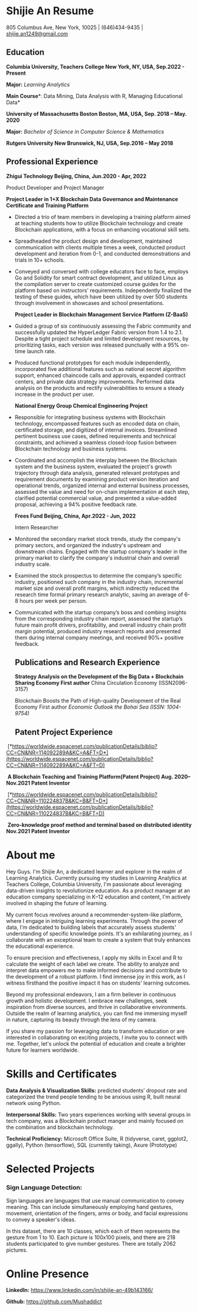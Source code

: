 # **Shijie An Resume**

805 Columbus Ave, New York, 10025 \| (646)434-9435 \| shijie.an1249@gmail.com



## **Education**

**Columbia University, Teachers College New York, NY, USA, Sep.2022 - Present**

**Major:** *Learning Analytics*

**Main Course***: Data Mining, Data Analysis with R, Managing Educational Data*

**University of Massachusetts Boston Boston, MA, USA, Sep. 2018 – May. 2020**

**Major:** *Bachelor of Science in Computer Science & Mathematics*

**Rutgers University New Brunswick, NJ, USA, Sep.2016 – May 2018**

## Professional Experience

**Zhigui Technology Beijing, China, Jun.2020 - Apr, 2022**

Product Developer and Project Manager

**Project Leader in 1+X Blockchain Data Governance and Maintenance Certificate and Training Platform**

-   Directed a trio of team members in developing a training platform aimed at teaching students how to utilize Blockchain technology and create Blockchain applications, with a focus on enhancing vocational skill sets.

-   Spreadheaded the product design and development, maintained communication with clients multiple times a week, conducted product development and iteration from 0-1, and conducted demonstrations and trials in 10+ schools.

-   Conveyed and conversed with college educators face to face, employs Go and Solidity for smart contract development, and utilized Linux as the compilation server to create customized course guides for the platform based on instructors' requirements. Independently finalized the testing of these guides, which have been utilized by over 500 students through involvement in showcases and school presentations.

    **Project Leader in Blockchain Management Service Platform (Z-BaaS)**

-   Guided a group of six continuously assessing the Fabric community and successfully updated the HyperLedger Fabric version from 1.4 to 2.1. Despite a tight project schedule and limited development resources, by prioritizing tasks, each version was released punctually with a 95% on-time launch rate.

-   Produced functional prototypes for each module independently, incorporated five additional features such as national secret algorithm support, enhanced chaincode calls and approvals, expanded contract centers, and private data strategy improvements. Performed data analysis on the products and rectify vulnerabilities to ensure a steady increase in the product per user.

    **National Energy Group Chemical Engineering Project**

-   Responsible for integrating business systems with Blockchain technology, encompassed features such as encoded data on chain, certificated storage, and digitized of internal invoices. Streamlined pertinent business use cases, defined requirements and technical constraints, and achieved a seamless closed-loop fusion between Blockchain technology and business systems.

-   Coordinated and accomplish the interplay between the Blockchain system and the business system, evaluated the project's growth trajectory through data analysis, generated relevant prototypes and requirement documents by examining product version iteration and operational trends, organized internal and external business processes, assessed the value and need for on-chain implementation at each step, clarified potential commercial value, and presented a value-added proposal, achieving a 94% positive feedback rate.

    **Frees Fund Beijing, China, Apr.2022 - Jun, 2022**

    Intern Researcher

-   Monitored the secondary market stock trends, study the company's primary sectors, and organized the industry's upstream and downstream chains. Engaged with the startup company's leader in the primary market to clarify the company's industrial chain and overall industry scale.

-   Examined the stock prospectus to determine the company’s specific industry, positioned such company in the industry chain, incremental market size and overall profit margins, which indirectly reduced the research time formal primary research analytic, saving an average of 6-8 hours per week per person.

-   Communicated with the startup company’s boss and combing insights from the corresponding industry chain report, assessed the startup’s future main profit drivers, profitability, and overall industry chain profit margin potential, produced industry research reports and presented them during internal company meetings, and received 90%+ positive feedback.

    ## Publications and Research Experience

    **Strategy Analysis on the Development of the Big Data + Blockchain Sharing Economy First author** China Circulation Economy (ISSN2096-3157)

    Blockchain Boosts the Path of High-quality Development of the Real Economy First author *Economic Outlook the Bohai Sea (ISSN: 1004-9754)*

    ## Patent Project Experience

​		[*https://worldwide.espacenet.com/publicationDetails/biblio?CC=CN&NR=114092289A&KC=A&FT=D*](https://worldwide.espacenet.com/publicationDetails/biblio?CC=CN&NR=114092289A&KC=A&FT=D)

​		**A Blockchain Teaching and Training Platform(Patent Project) Aug. 2020– Nov.2021 Patent Inventor**

​		[*https://worldwide.espacenet.com/publicationDetails/biblio?CC=CN&NR=110224837B&KC=B&FT=D*](https://worldwide.espacenet.com/publicationDetails/biblio?CC=CN&NR=110224837B&KC=B&FT=D)

​		**Zero-knowledge proof method and terminal based on distributed identity Nov.2021 Patent Inventor**



# About me

Hey Guys. I'm Shijie An, a dedicated learner and explorer in the realm of Learning Analytics. Currently pursuing my studies in Learning Analytics at Teachers College, Columbia University, I'm passionate about leveraging data-driven insights to revolutionize education. As a product manager at an education company specializing in K–12 education and content, I'm actively involved in shaping the future of learning.

My current focus revolves around a recommender-system-like platform, where I engage in intriguing learning experiments. Through the power of data, I'm dedicated to building labels that accurately assess students' understanding of specific knowledge points. It's an exhilarating journey, as I collaborate with an exceptional team to create a system that truly enhances the educational experience.

To ensure precision and effectiveness, I apply my skills in Excel and R to calculate the weight of each label we create. The ability to analyze and interpret data empowers me to make informed decisions and contribute to the development of a robust platform. I find immense joy in this work, as I witness firsthand the positive impact it has on students' learning outcomes.

Beyond my professional endeavors, I am a firm believer in continuous growth and holistic development. I embrace new challenges, seek inspiration from diverse sources, and thrive in collaborative environments. Outside the realm of learning analytics, you can find me immersing myself in nature, capturing its beauty through the lens of my camera.

If you share my passion for leveraging data to transform education or are interested in collaborating on exciting projects, I invite you to connect with me. Together, let's unlock the potential of education and create a brighter future for learners worldwide.



# Skills and Certificates

**Data Analysis & Visualization Skills:** predicted students’ dropout rate and categorized the trend people tending to be anxious using R, built neural network using Python.

**Interpersonal Skills:** Two years experiences working with several groups in tech company, was a Blockchain product manger and mainly focused on the combination and blockchain technology.

**Technical Proficiency:** Microsoft Office Suite, R (tidyverse, caret, ggplot2, ggally), Python (tensorflow), SQL (currently taking), Axure (Prototype)



# Selected Projects

### Sign Language Detection: 

Sign languages are languages that use manual communication to convey meaning. This can include simultaneously employing hand gestures, movement, orientation of the fingers, arms or body, and facial expressions to convey a speaker's ideas. 

In this dataset, there are 10 classes, which each of them represents the gesture from 1 to 10. Each picture is 100x100 pixels, and there are 218 students participated to give number gestures. There are totally 2062 pictures. 





# Online Presence

**LinkedIn:** https://www.linkedin.com/in/shijie-an-49b143166/

**Github:** https://github.com/Mushaddict

